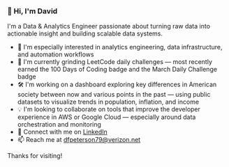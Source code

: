 ### 👋 Hi, I'm David

I'm a Data & Analytics Engineer passionate about turning raw data into actionable insight and building scalable data systems.

- 👀 I'm especially interested in analytics engineering, data infrastructure, and automation workflows
- 🌱 I'm currently grinding LeetCode daily challenges — most recently earned the 100 Days of Coding badge and the March Daily Challenge badge
- 🛠️ I'm working on a dashboard exploring key differences in American society between now and various points in the past — using public datasets to visualize trends in population, inflation, and income
- 💡 I'm looking to collaborate on tools that improve the developer experience in AWS or Google Cloud — especially around data orchestration and monitoring
- 🔗 Connect with me on [LinkedIn](https://www.linkedin.com/in/dfpeterson)
- 📫 Reach me at [dfpeterson79@verizon.net](mailto:dfpeterson79@verizon.net)

Thanks for visiting!

<!---
dfpeterson/dfpeterson is a ✨ special ✨ repository because its `README.md` (this file) appears on your GitHub profile.
You can click the Preview link to take a look at your changes.
--->
